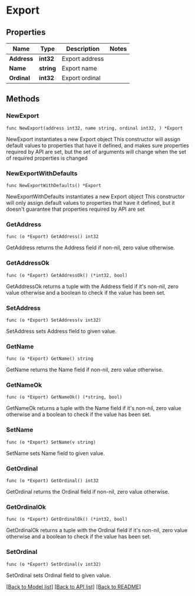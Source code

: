 # Export

## Properties

Name | Type | Description | Notes
------------ | ------------- | ------------- | -------------
**Address** | **int32** | Export address | 
**Name** | **string** | Export name | 
**Ordinal** | **int32** | Export ordinal | 

## Methods

### NewExport

`func NewExport(address int32, name string, ordinal int32, ) *Export`

NewExport instantiates a new Export object
This constructor will assign default values to properties that have it defined,
and makes sure properties required by API are set, but the set of arguments
will change when the set of required properties is changed

### NewExportWithDefaults

`func NewExportWithDefaults() *Export`

NewExportWithDefaults instantiates a new Export object
This constructor will only assign default values to properties that have it defined,
but it doesn't guarantee that properties required by API are set

### GetAddress

`func (o *Export) GetAddress() int32`

GetAddress returns the Address field if non-nil, zero value otherwise.

### GetAddressOk

`func (o *Export) GetAddressOk() (*int32, bool)`

GetAddressOk returns a tuple with the Address field if it's non-nil, zero value otherwise
and a boolean to check if the value has been set.

### SetAddress

`func (o *Export) SetAddress(v int32)`

SetAddress sets Address field to given value.


### GetName

`func (o *Export) GetName() string`

GetName returns the Name field if non-nil, zero value otherwise.

### GetNameOk

`func (o *Export) GetNameOk() (*string, bool)`

GetNameOk returns a tuple with the Name field if it's non-nil, zero value otherwise
and a boolean to check if the value has been set.

### SetName

`func (o *Export) SetName(v string)`

SetName sets Name field to given value.


### GetOrdinal

`func (o *Export) GetOrdinal() int32`

GetOrdinal returns the Ordinal field if non-nil, zero value otherwise.

### GetOrdinalOk

`func (o *Export) GetOrdinalOk() (*int32, bool)`

GetOrdinalOk returns a tuple with the Ordinal field if it's non-nil, zero value otherwise
and a boolean to check if the value has been set.

### SetOrdinal

`func (o *Export) SetOrdinal(v int32)`

SetOrdinal sets Ordinal field to given value.



[[Back to Model list]](../README.md#documentation-for-models) [[Back to API list]](../README.md#documentation-for-api-endpoints) [[Back to README]](../README.md)


